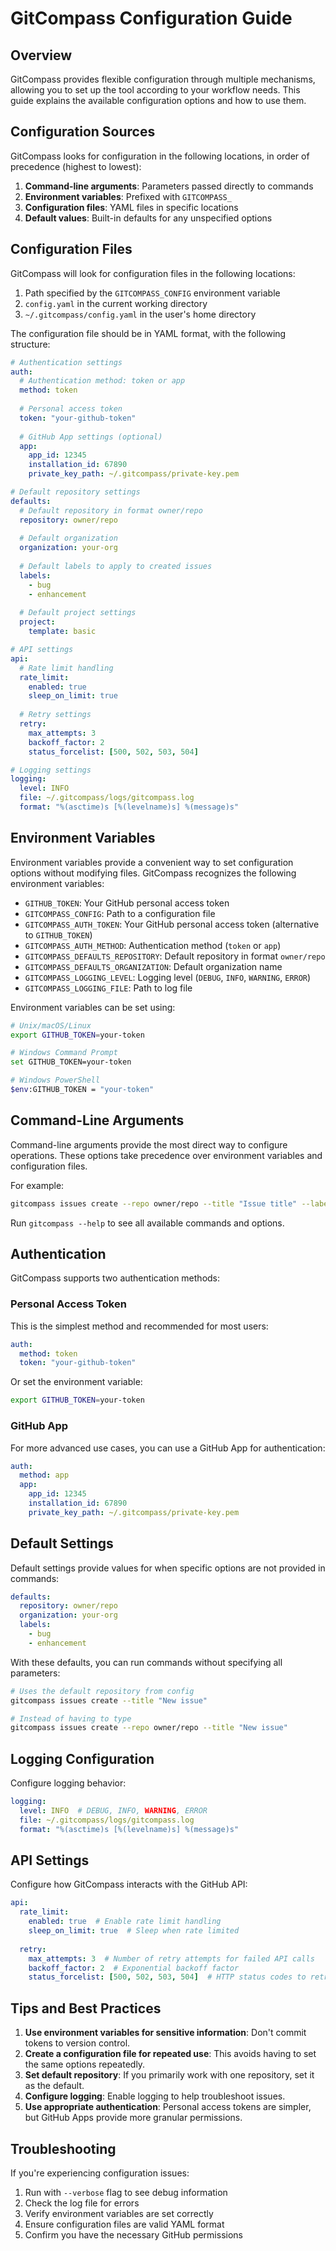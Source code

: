 # GitCompass Configuration Guide

## Overview

GitCompass provides flexible configuration through multiple mechanisms, allowing you to set up the tool according to your workflow needs. This guide explains the available configuration options and how to use them.

## Configuration Sources

GitCompass looks for configuration in the following locations, in order of precedence (highest to lowest):

1. **Command-line arguments**: Parameters passed directly to commands
2. **Environment variables**: Prefixed with `GITCOMPASS_`
3. **Configuration files**: YAML files in specific locations
4. **Default values**: Built-in defaults for any unspecified options

## Configuration Files

GitCompass will look for configuration files in the following locations:

1. Path specified by the `GITCOMPASS_CONFIG` environment variable
2. `config.yaml` in the current working directory
3. `~/.gitcompass/config.yaml` in the user's home directory

The configuration file should be in YAML format, with the following structure:

```yaml
# Authentication settings
auth:
  # Authentication method: token or app
  method: token
  
  # Personal access token
  token: "your-github-token"
  
  # GitHub App settings (optional)
  app:
    app_id: 12345
    installation_id: 67890
    private_key_path: ~/.gitcompass/private-key.pem

# Default repository settings
defaults:
  # Default repository in format owner/repo
  repository: owner/repo
  
  # Default organization
  organization: your-org
  
  # Default labels to apply to created issues
  labels:
    - bug
    - enhancement
  
  # Default project settings
  project:
    template: basic

# API settings
api:
  # Rate limit handling
  rate_limit:
    enabled: true
    sleep_on_limit: true
  
  # Retry settings
  retry:
    max_attempts: 3
    backoff_factor: 2
    status_forcelist: [500, 502, 503, 504]

# Logging settings
logging:
  level: INFO
  file: ~/.gitcompass/logs/gitcompass.log
  format: "%(asctime)s [%(levelname)s] %(message)s"
```

## Environment Variables

Environment variables provide a convenient way to set configuration options without modifying files. GitCompass recognizes the following environment variables:

- `GITHUB_TOKEN`: Your GitHub personal access token
- `GITCOMPASS_CONFIG`: Path to a configuration file
- `GITCOMPASS_AUTH_TOKEN`: Your GitHub personal access token (alternative to `GITHUB_TOKEN`)
- `GITCOMPASS_AUTH_METHOD`: Authentication method (`token` or `app`)
- `GITCOMPASS_DEFAULTS_REPOSITORY`: Default repository in format `owner/repo`
- `GITCOMPASS_DEFAULTS_ORGANIZATION`: Default organization name
- `GITCOMPASS_LOGGING_LEVEL`: Logging level (`DEBUG`, `INFO`, `WARNING`, `ERROR`)
- `GITCOMPASS_LOGGING_FILE`: Path to log file

Environment variables can be set using:

```bash
# Unix/macOS/Linux
export GITHUB_TOKEN=your-token

# Windows Command Prompt
set GITHUB_TOKEN=your-token

# Windows PowerShell
$env:GITHUB_TOKEN = "your-token"
```

## Command-Line Arguments

Command-line arguments provide the most direct way to configure operations. These options take precedence over environment variables and configuration files.

For example:

```bash
gitcompass issues create --repo owner/repo --title "Issue title" --labels bug enhancement
```

Run `gitcompass --help` to see all available commands and options.

## Authentication

GitCompass supports two authentication methods:

### Personal Access Token

This is the simplest method and recommended for most users:

```yaml
auth:
  method: token
  token: "your-github-token"
```

Or set the environment variable:

```bash
export GITHUB_TOKEN=your-token
```

### GitHub App

For more advanced use cases, you can use a GitHub App for authentication:

```yaml
auth:
  method: app
  app:
    app_id: 12345
    installation_id: 67890
    private_key_path: ~/.gitcompass/private-key.pem
```

## Default Settings

Default settings provide values for when specific options are not provided in commands:

```yaml
defaults:
  repository: owner/repo
  organization: your-org
  labels:
    - bug
    - enhancement
```

With these defaults, you can run commands without specifying all parameters:

```bash
# Uses the default repository from config
gitcompass issues create --title "New issue"

# Instead of having to type
gitcompass issues create --repo owner/repo --title "New issue"
```

## Logging Configuration

Configure logging behavior:

```yaml
logging:
  level: INFO  # DEBUG, INFO, WARNING, ERROR
  file: ~/.gitcompass/logs/gitcompass.log
  format: "%(asctime)s [%(levelname)s] %(message)s"
```

## API Settings

Configure how GitCompass interacts with the GitHub API:

```yaml
api:
  rate_limit:
    enabled: true  # Enable rate limit handling
    sleep_on_limit: true  # Sleep when rate limited
  
  retry:
    max_attempts: 3  # Number of retry attempts for failed API calls
    backoff_factor: 2  # Exponential backoff factor
    status_forcelist: [500, 502, 503, 504]  # HTTP status codes to retry
```

## Tips and Best Practices

1. **Use environment variables for sensitive information**: Don't commit tokens to version control.
2. **Create a configuration file for repeated use**: This avoids having to set the same options repeatedly.
3. **Set default repository**: If you primarily work with one repository, set it as the default.
4. **Configure logging**: Enable logging to help troubleshoot issues.
5. **Use appropriate authentication**: Personal access tokens are simpler, but GitHub Apps provide more granular permissions.

## Troubleshooting

If you're experiencing configuration issues:

1. Run with `--verbose` flag to see debug information
2. Check the log file for errors
3. Verify environment variables are set correctly
4. Ensure configuration files are valid YAML format
5. Confirm you have the necessary GitHub permissions